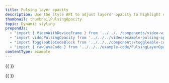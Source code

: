 ```yaml
---
title: Pulsing layer opacity
description: Use the style API to adjust layers' opacity to highlight data. Los Angeles' parks, hotels, and attractions are displayed in this example.
thumbnail: thumbnailPulsingOpacity
topic: Dynamic styling
prependJs:
  - "import { VideoWithDeviceFrame } from '../../../components/video-with-device-frame'"
  - "import videoPulsingOpacity from '../../../video/example-pulsing-opacity.mp4'"
  - "import ToggleableCodeBlock from '../../../components/toggleable-code-block'"
  - "import { rawJavaCode } from '../../../example-code/PulsingLayerOpacityColorActivity.js'"
contentType: example
---
```


{{
  <VideoWithDeviceFrame
    videoFile={videoPulsingOpacity}
    rotation="horizontal"
    device="pixel-2"
  />
}}

<!-- Any notes about this example would go here.  -->

{{
  <ToggleableCodeBlock
    java={rawJavaCode}
  />
}}

